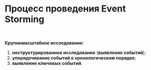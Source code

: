 # Процесс проведения Event Storming

<br>

**Крупномасштабное исследование**:
1. **неструктурированное исследование** (**выявление событий**);
2. **упорядочивание событий в хронологическом порядке**;
3. **выявление ключевых событий**.

<SlideCurrentNo class="absolute bottom-[5px] left-1/2 transform -translate-x-1/2 items-center" />
